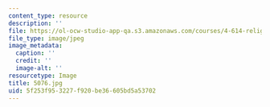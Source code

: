 ```yaml
---
content_type: resource
description: ''
file: https://ol-ocw-studio-app-qa.s3.amazonaws.com/courses/4-614-religious-architecture-and-islamic-cultures-fall-2002/5f253f953227f920be36605bd5a53702_5076.jpg
file_type: image/jpeg
image_metadata:
  caption: ''
  credit: ''
  image-alt: ''
resourcetype: Image
title: 5076.jpg
uid: 5f253f95-3227-f920-be36-605bd5a53702
---
```

